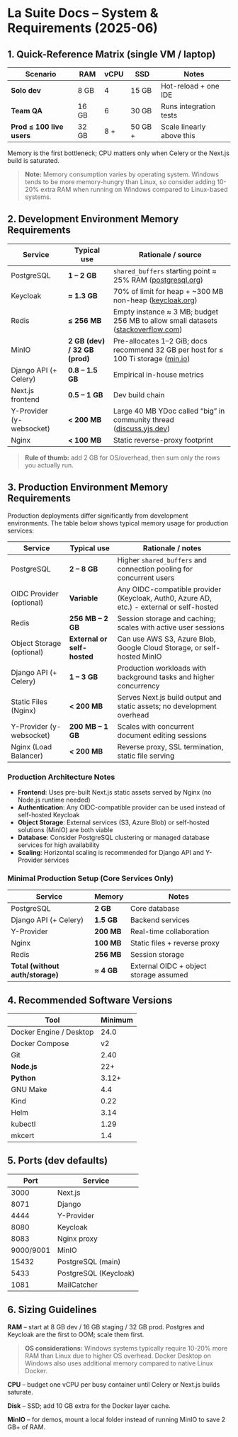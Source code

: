 # La Suite Docs – System & Requirements (2025-06)

## 1. Quick-Reference Matrix (single VM / laptop)

| Scenario                  | RAM   | vCPU | SSD     | Notes                     |
| ------------------------- | ----- | ---- | ------- | ------------------------- |
| **Solo dev**              | 8 GB  | 4    | 15 GB   | Hot-reload + one IDE      |
| **Team QA**               | 16 GB | 6    | 30 GB   | Runs integration tests    |
| **Prod ≤ 100 live users** | 32 GB | 8 +  | 50 GB + | Scale linearly above this |

Memory is the first bottleneck; CPU matters only when Celery or the Next.js build is saturated.

> **Note:** Memory consumption varies by operating system. Windows tends to be more memory-hungry than Linux, so consider adding 10-20% extra RAM when running on Windows compared to Linux-based systems.

## 2. Development Environment Memory Requirements

| Service                  | Typical use                   | Rationale / source                                                                      |
| ------------------------ | ----------------------------- | --------------------------------------------------------------------------------------- |
| PostgreSQL               | **1 – 2 GB**                 | `shared_buffers` starting point ≈ 25% RAM ([postgresql.org][1])                       |
| Keycloak                 | **≈ 1.3 GB**                 | 70% of limit for heap + ~300 MB non-heap ([keycloak.org][2])                         |
| Redis                    | **≤ 256 MB**                 | Empty instance ≈ 3 MB; budget 256 MB to allow small datasets ([stackoverflow.com][3]) |
| MinIO                    | **2 GB (dev) / 32 GB (prod)**| Pre-allocates 1–2 GiB; docs recommend 32 GB per host for ≤ 100 Ti storage ([min.io][4]) |
| Django API (+ Celery)    | **0.8 – 1.5 GB**              | Empirical in-house metrics                                                              |
| Next.js frontend         | **0.5 – 1 GB**                | Dev build chain                                                                         |
| Y-Provider (y-websocket) | **< 200 MB**                  | Large 40 MB YDoc called “big” in community thread ([discuss.yjs.dev][5])                |
| Nginx                    | **< 100 MB**                  | Static reverse-proxy footprint                                                          |

[1]: https://www.postgresql.org/docs/9.1/runtime-config-resource.html "PostgreSQL: Documentation: 9.1: Resource Consumption"
[2]: https://www.keycloak.org/high-availability/concepts-memory-and-cpu-sizing "Concepts for sizing CPU and memory resources - Keycloak"
[3]: https://stackoverflow.com/questions/45233052/memory-footprint-for-redis-empty-instance "Memory footprint for Redis empty instance - Stack Overflow"
[4]: https://min.io/docs/minio/kubernetes/upstream/operations/checklists/hardware.html "Hardware Checklist — MinIO Object Storage for Kubernetes"
[5]: https://discuss.yjs.dev/t/understanding-memory-requirements-for-production-usage/198 "Understanding memory requirements for production usage - Yjs Community"

> **Rule of thumb:** add 2 GB for OS/overhead, then sum only the rows you actually run.

## 3. Production Environment Memory Requirements

Production deployments differ significantly from development environments. The table below shows typical memory usage for production services:

| Service                  | Typical use                   | Rationale / notes                                                                       |
| ------------------------ | ----------------------------- | --------------------------------------------------------------------------------------- |
| PostgreSQL               | **2 – 8 GB**                 | Higher `shared_buffers` and connection pooling for concurrent users                    |
| OIDC Provider (optional) | **Variable**                  | Any OIDC-compatible provider (Keycloak, Auth0, Azure AD, etc.) - external or self-hosted |
| Redis                    | **256 MB – 2 GB**             | Session storage and caching; scales with active user sessions                          |
| Object Storage (optional)| **External or self-hosted**   | Can use AWS S3, Azure Blob, Google Cloud Storage, or self-hosted MinIO               |
| Django API (+ Celery)    | **1 – 3 GB**                 | Production workloads with background tasks and higher concurrency                      |
| Static Files (Nginx)     | **< 200 MB**                 | Serves Next.js build output and static assets; no development overhead                |
| Y-Provider (y-websocket) | **200 MB – 1 GB**             | Scales with concurrent document editing sessions                                        |
| Nginx (Load Balancer)    | **< 200 MB**                  | Reverse proxy, SSL termination, static file serving                                    |

### Production Architecture Notes

- **Frontend**: Uses pre-built Next.js static assets served by Nginx (no Node.js runtime needed)
- **Authentication**: Any OIDC-compatible provider can be used instead of self-hosted Keycloak
- **Object Storage**: External services (S3, Azure Blob) or self-hosted solutions (MinIO) are both viable
- **Database**: Consider PostgreSQL clustering or managed database services for high availability
- **Scaling**: Horizontal scaling is recommended for Django API and Y-Provider services

### Minimal Production Setup (Core Services Only)

| Service                  | Memory    | Notes                                   |
| ------------------------ | --------- | --------------------------------------- |
| PostgreSQL               | **2 GB**  | Core database                           |
| Django API (+ Celery)    | **1.5 GB**| Backend services                        |
| Y-Provider               | **200 MB**| Real-time collaboration                 |
| Nginx                    | **100 MB**| Static files + reverse proxy           |
| Redis                    | **256 MB**| Session storage                         |
| **Total (without auth/storage)** | **≈ 4 GB** | External OIDC + object storage assumed |

## 4. Recommended Software Versions

| Tool                    | Minimum |
| ----------------------- | ------- |
| Docker Engine / Desktop | 24.0    |
| Docker Compose          | v2      |
| Git                     | 2.40    |
| **Node.js**             | 22+     |
| **Python**              | 3.12+   |
| GNU Make                | 4.4     |
| Kind                    | 0.22    |
| Helm                    | 3.14    |
| kubectl                 | 1.29    |
| mkcert                  | 1.4     |

[1]: https://nodejs.org/en/about/previous-releases "Node.js — Node.js Releases"
[2]: https://www.python.org/downloads/release/python-3120/ "Python Release Python 3.12.0 | Python.org"

## 5. Ports (dev defaults)

| Port      | Service               |
| --------- | --------------------- |
| 3000      | Next.js               |
| 8071      | Django                |
| 4444      | Y-Provider            |
| 8080      | Keycloak              |
| 8083      | Nginx proxy           |
| 9000/9001 | MinIO                 |
| 15432     | PostgreSQL (main)     |
| 5433      | PostgreSQL (Keycloak) |
| 1081      | MailCatcher           |

## 6. Sizing Guidelines

**RAM** – start at 8 GB dev / 16 GB staging / 32 GB prod. Postgres and Keycloak are the first to OOM; scale them first.

> **OS considerations:** Windows systems typically require 10-20% more RAM than Linux due to higher OS overhead. Docker Desktop on Windows also uses additional memory compared to native Linux Docker.

**CPU** – budget one vCPU per busy container until Celery or Next.js builds saturate.

**Disk** – SSD; add 10 GB extra for the Docker layer cache.

**MinIO** – for demos, mount a local folder instead of running MinIO to save 2 GB+ of RAM.